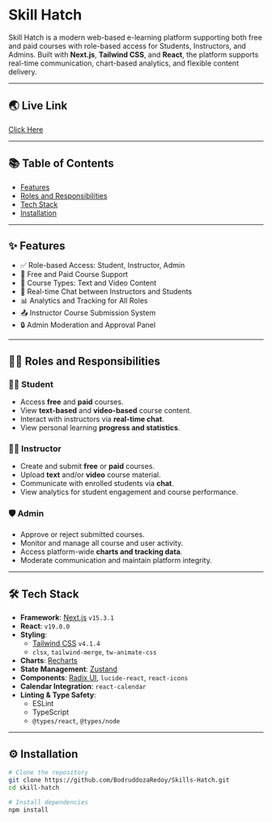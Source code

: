 # Skill Hatch

Skill Hatch is a modern web-based e-learning platform supporting both free and paid courses with role-based access for Students, Instructors, and Admins. Built with **Next.js**, **Tailwind CSS**, and **React**, the platform supports real-time communication, chart-based analytics, and flexible content delivery.

---

## 🌏 Live Link

[Click Here](https://skills-hatch.vercel.app/dashboard/student)

---

## 📚 Table of Contents

- [Features](#features)
- [Roles and Responsibilities](#roles-and-responsibilities)
- [Tech Stack](#tech-stack)
- [Installation](#installation)

---

## ✨ Features

- ✅ Role-based Access: Student, Instructor, Admin
- 📖 Free and Paid Course Support
- 🧠 Course Types: Text and Video Content
- 💬 Real-time Chat between Instructors and Students
- 📊 Analytics and Tracking for All Roles
- 📤 Instructor Course Submission System
- 🔒 Admin Moderation and Approval Panel

---

## 🧑‍💼 Roles and Responsibilities

### 🧑‍🎓 Student

- Access **free** and **paid** courses.
- View **text-based** and **video-based** course content.
- Interact with instructors via **real-time chat**.
- View personal learning **progress and statistics**.

### 🧑‍🏫 Instructor

- Create and submit **free** or **paid** courses.
- Upload **text** and/or **video** course material.
- Communicate with enrolled students via **chat**.
- View analytics for student engagement and course performance.

### 🛡️ Admin

- Approve or reject submitted courses.
- Monitor and manage all course and user activity.
- Access platform-wide **charts and tracking data**.
- Moderate communication and maintain platform integrity.

---

## 🛠️ Tech Stack

- **Framework**: [Next.js](https://nextjs.org/) `v15.3.1`
- **React**: `v19.0.0`
- **Styling**:
  - [Tailwind CSS](https://tailwindcss.com/) `v4.1.4`
  - `clsx`, `tailwind-merge`, `tw-animate-css`
- **Charts**: [Recharts](https://recharts.org/)
- **State Management**: [Zustand](https://github.com/pmndrs/zustand)
- **Components**: [Radix UI](https://www.radix-ui.com/), `lucide-react`, `react-icons`
- **Calendar Integration**: `react-calendar`
- **Linting & Type Safety**:
  - ESLint
  - TypeScript
  - `@types/react`, `@types/node`

---

## ⚙️ Installation

```bash
# Clone the repository
git clone https://github.com/BodruddozaRedoy/Skills-Hatch.git
cd skill-hatch

# Install dependencies
npm install
